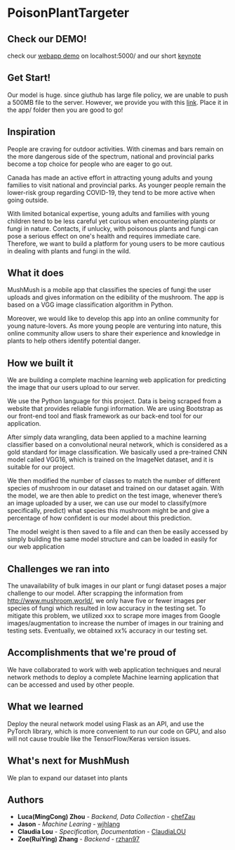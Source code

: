 # PoisonPlantTargeter

## Check our DEMO!
check our [webapp demo](https://www.youtube.com/watch?v=HQsvmp2Te2M) on localhost:5000/
and our short [keynote](https://youtu.be/PBYQ5gUUtkk)

## Get Start!
Our model is huge. since giuthub has large file policy, we are unable to push a 500MB file to the server. However, we provide you with this [link](https://drive.google.com/file/d/1Liw_SsOnRxmRoRCWiwjjihPwjuJBspbW/view?usp=sharing). Place it in the app/ folder then you are good to go!

## Inspiration
People are craving for outdoor activities. With cinemas and bars remain on the more dangerous side of the spectrum, national and provincial parks become a top choice for people who are eager to go out. 

Canada has made an active effort in attracting young adults and young families to visit national and provincial parks. As younger people remain the lower-risk group regarding COVID-19, they tend to be more active when going outside. 

With limited botanical expertise, young adults and families with young children tend to be less careful yet curious when encountering plants or fungi in nature. Contacts, if unlucky, with poisonous plants and fungi can pose a serious effect on one's health and requires immediate care. Therefore, we want to build a platform for young users to be more cautious in dealing with plants and fungi in the wild. 

## What it does
MushMush is a mobile app that classifies the species of fungi the user uploads and gives information on the edibility of the mushroom. The app is based on a VGG image classification algorithm in Python.

Moreover, we would like to develop this app into an online community for young nature-lovers. As more young people are venturing into nature, this online community allow users to share their experience and knowledge in plants to help others identify potential danger. 

## How we built it
We are building a complete machine learning web application for predicting the image that our users upload to our server.

We use the Python language for this project. Data is being scraped from a website that provides reliable fungi information. We are using Bootstrap as our front-end tool and flask framework as our back-end tool for our application. 
 
After simply data wrangling, data been applied to a machine learning classifier based on a convolutional neural network, which is considered as a gold standard for image classification. We basically used a pre-trained CNN model called VGG16, which is trained on the ImageNet dataset, and it is suitable for our project.
 
We then modified the number of classes to match the number of different species of mushroom in our dataset and trained on our dataset again. With the model, we are then able to predict on the test image, whenever there’s an image uploaded by a user, we can use our model to classify(more specifically, predict) what species this mushroom might be and give a percentage of how confident is our model about this prediction.
 
The model weight is then saved to a file and can then be easily accessed by simply building the same model structure and can be loaded in easily for our web application


## Challenges we ran into
The unavailability of bulk images in our plant or fungi dataset poses a major challenge to our model. After scrapping the information from http://www.mushroom.world/, we only have five or fewer images per species of fungi which resulted in low accuracy in the testing set. To mitigate this problem, we utilized xxx to scrape more images from Google images/augmentation to increase the number of images in our training and testing sets. Eventually, we obtained xx% accuracy in our testing set. 

## Accomplishments that we're proud of
We have collaborated to work with web application techniques and neural network methods to deploy a complete Machine learning application that can be accessed and used by other people.

## What we learned
Deploy the neural network model using Flask as an API, and use the PyTorch library, which is more convenient to run our code on GPU, and also will not cause trouble like the TensorFlow/Keras version issues.

## What's next for MushMush
We plan to expand our dataset into plants

## Authors

* **Luca(MingCong) Zhou** - *Backend, Data Collection* - [chefZau](https://github.com/chefZau)
* **Jason** - *Machine Learing* - [wjhlang](https://github.com/wjhlang)
* **Claudia Lou** - *Specification, Documentation* - [ClaudiaLOU](https://github.com/ClaudiaLOU)
* **Zoe(RuiYing) Zhang** - *Backend* - [rzhan97](https://github.com/rzhan97)
